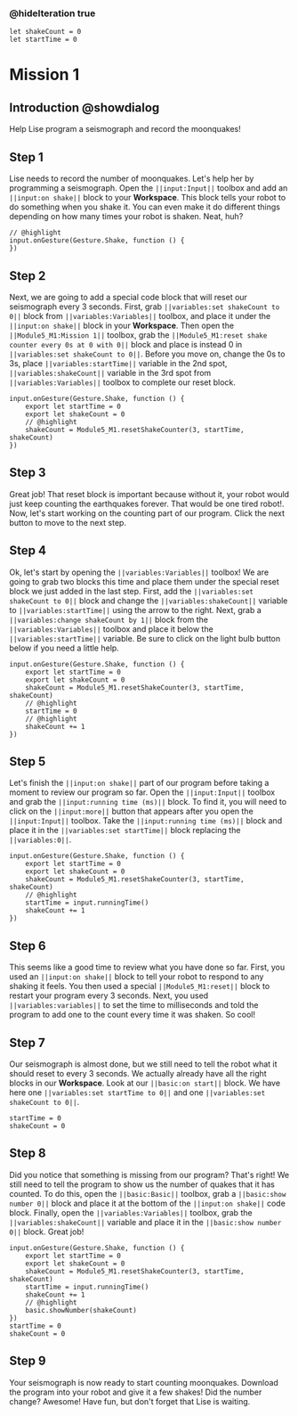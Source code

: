 ### @hideIteration true

```template
let shakeCount = 0
let startTime = 0
```

# Mission 1

## Introduction @showdialog

Help Lise program a seismograph and record the moonquakes! 

## Step 1

Lise needs to record the number of moonquakes. Let's help her by programming a seismograph. Open the ``||input:Input||`` toolbox and add an ``||input:on shake||`` block to your **Workspace**. This block tells your robot to do something when you shake it. You can even make it do different things depending on how many times your robot is shaken. Neat, huh?

```block
// @highlight
input.onGesture(Gesture.Shake, function () {
})
```

## Step 2

Next, we are going to add a special code block that will reset our seismograph every 3 seconds. First, grab ``||variables:set shakeCount to 0||`` block from ``||variables:Variables||`` toolbox, and place it under the ``||input:on shake||`` block in your **Workspace**. Then open the ``||Module5_M1:Mission 1||`` toolbox, grab the ``||Module5_M1:reset shake counter every 0s at 0 with 0||`` block and place is instead 0 in ``||variables:set shakeCount to 0||``. Before you move on, change the 0s to 3s, place ``||variables:startTime||`` variable in the 2nd spot, ``||variables:shakeCount||`` variable in the 3rd spot from ``||variables:Variables||`` toolbox to complete our reset block.


```block
input.onGesture(Gesture.Shake, function () {
    export let startTime = 0
    export let shakeCount = 0
    // @highlight
    shakeCount = Module5_M1.resetShakeCounter(3, startTime, shakeCount)
})
```

## Step 3

Great job! That reset block is important because without it, your robot would just keep counting the earthquakes forever. That would be one tired robot!. Now, let's start working on the counting part of our program. Click the next button to move to the next step.

## Step 4

Ok, let's start by opening the ``||variables:Variables||`` toolbox! We are going to grab two blocks this time and place them under the special reset block we just added in the last step. First, add the ``||variables:set shakeCount to 0||`` block and change the ``||variables:shakeCount||`` variable to ``||variables:startTime||`` using the arrow to the right. Next, grab a ``||variables:change shakeCount by 1||`` block from the ``||variables:Variables||`` toolbox and place it below the ``||variables:startTime||`` variable. Be sure to click on the light bulb button below if you need a little help.

```block
input.onGesture(Gesture.Shake, function () {
    export let startTime = 0
    export let shakeCount = 0
    shakeCount = Module5_M1.resetShakeCounter(3, startTime, shakeCount)
    // @highlight
    startTime = 0
    // @highlight
    shakeCount += 1
})
```

## Step 5

Let's finish the ``||input:on shake||`` part of our program before taking a moment to review our program so far. Open the ``||input:Input||`` toolbox and grab the ``||input:running time (ms)||`` block. To find it, you will need to click on the ``||input:more||`` button that appears after you open the ``||input:Input||`` toolbox. Take the ``||input:running time (ms)||`` block and place it in the ``||variables:set startTime||`` block replacing the ``||variables:0||``.

```block
input.onGesture(Gesture.Shake, function () {
    export let startTime = 0
    export let shakeCount = 0
    shakeCount = Module5_M1.resetShakeCounter(3, startTime, shakeCount)
    // @highlight
    startTime = input.runningTime()
    shakeCount += 1
})
```

## Step 6

This seems like a good time to review what you have done so far. First, you used an ``||input:on shake||`` block to tell your robot to respond to any shaking it feels. You then used a special ``||Module5_M1:reset||`` block to restart your program every 3 seconds. Next, you used ``||variables:variables||`` to set the time to milliseconds and told the program to add one to the count every time it was shaken. So cool!

## Step 7

Our seismograph is almost done, but we still need to tell the robot what it should reset to every 3 seconds. We actually already have all the right blocks in our **Workspace**. Look at our ``||basic:on start||`` block. We have here one ``||variables:set startTime to 0||`` and one ``||variables:set shakeCount to 0||``.

```blocks
startTime = 0
shakeCount = 0
```

## Step 8

Did you notice that something is missing from our program? That's right! We still need to tell the program to show us the number of quakes that it has counted. To do this, open the ``||basic:Basic||`` toolbox, grab a ``||basic:show number 0||`` block and place it at the bottom of the ``||input:on shake||`` code block. Finally, open the ``||variables:Variables||`` toolbox, grab the ``||variables:shakeCount||`` variable and place it in the ``||basic:show number 0||`` block. Great job!

```blocks
input.onGesture(Gesture.Shake, function () {
    export let startTime = 0
    export let shakeCount = 0
    shakeCount = Module5_M1.resetShakeCounter(3, startTime, shakeCount)
    startTime = input.runningTime()
    shakeCount += 1
    // @highlight
    basic.showNumber(shakeCount)
})
startTime = 0
shakeCount = 0
```


## Step 9

Your seismograph is now ready to start counting moonquakes. Download the program into your robot and give it a few shakes! Did the number change? Awesome! Have fun, but don't forget that Lise is waiting.



